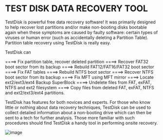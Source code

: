 # TEST DISK DATA RECOVERY TOOL

TestDisk is powerful free data recovery software! It was primarily designed to help recover lost partitions and/or make non-booting disks bootable again when these symptoms are caused by faulty software: certain types of viruses or human error (such as accidentally deleting a Partition Table). Partition table recovery using TestDisk is really easy.

TestDisk can
      
====> Fix partition table, recover deleted partition
====> Recover FAT32 boot sector from its backup
====> Rebuild FAT12/FAT16/FAT32 boot sector
====> Fix FAT tables
====> Rebuild NTFS boot sector
====> Recover NTFS boot sector from its backup
====> Fix MFT using MFT mirror
====> Locate ext2/ext3/ext4 Backup SuperBlock
====> Undelete files from FAT, exFAT, NTFS and ext2 filesystem
====> Copy files from deleted FAT, exFAT, NTFS and ext2/ext3/ext4 partitions.

TestDisk has features for both novices and experts. For those who know little or nothing about data recovery techniques, TestDisk can be used to collect detailed information about a non-booting drive which can then be sent to a tech for further analysis. Those more familiar with such procedures should find TestDisk a handy tool in performing onsite recovery.

![image](https://github.com/NetNinja-SecTool/FREE_TOOLS/assets/156086963/80123e68-007c-462f-95f9-a7ff70ad2266)
